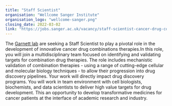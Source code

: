 ```yaml
---
title: "Staff Scientist"
organisation: "Wellcome Sanger Institute"
organisation_logo: "wellcome-sanger.png"
closing_date: 2022-03-02
link: "https://jobs.sanger.ac.uk/vacancy/staff-scientist-cancer-drug-combination-therapies-474498.html"
---
```


The <a href="https://www.sanger.ac.uk/group/garnett-group/" target="_blank">Garnett lab</a> are seeking a Staff Scientist to play a pivotal role in the development of innovative cancer drug combinations therapies.In this role, you will join a multidisciplinary team focused on identifying and validating targets for combination drug therapies.  The role includes mechanistic validation of combination therapies - using a range of cutting-edge cellular and molecular biology techniques - to allow their progression into drug discovery pipelines. Your work will directly impact drug discovery programs. You will work in team environment with cell biologists, biochemists, and data scientists to deliver high value targets for drug development. This an opportunity to develop transformative medicines for cancer patients at the interface of academic research and industry.
